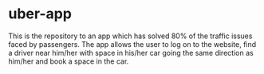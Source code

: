 # uber-app
This is the repository to an app which has solved 80% of the traffic issues faced by passengers. The app allows the user to log on to the website, find a driver near him/her with space in his/her car going the same direction as him/her and book a space in the car.
